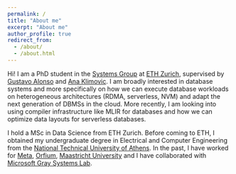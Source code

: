 ```yaml
---
permalink: /
title: "About me"
excerpt: "About me"
author_profile: true
redirect_from:
  - /about/
  - /about.html
---
```


Hi! I am a PhD student in the [Systems Group](https://systems.ethz.ch/) at [ETH Zurich](https://ethz.ch/en.html), supervised by [Gustavo Alonso](https://people.inf.ethz.ch/alonso/) and [Ana Klimovic](https://anakli.inf.ethz.ch/). I am broadly interested in database systems and more specifically on how we can execute database workloads on heterogeneous architectures (RDMA, serverless, NVM)  and adapt the next generation of DBMSs in the cloud. More recently, I am looking into using compiler infrastructure like MLIR for databases and how we can optimize data layouts for serverless databases.

I hold a MSc in Data Science from ETH Zurich. Before coming to ETH, I obtained my undergraduate degree in Electrical and Computer Engineering from the [National Technical University of Athens](https://www.ece.ntua.gr/en). In the past, I have worked for [Meta](https://about.meta.com/), [Orfium](https://orfium.com/), [Maastricht University](https://project.dke.maastrichtuniversity.nl/RAI/) and I have collaborated with [Microsoft Gray Systems Lab](https://www.microsoft.com/en-us/research/group/gray-systems-lab/).
